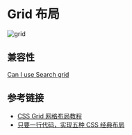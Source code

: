 # Grid 布局

![grid](https://www.wangbase.com/blogimg/asset/201903/1_bg2019032501.png)

## 兼容性

[Can I use Search grid](https://caniuse.com/?search=grid)


## 参考链接
* [CSS Grid 网格布局教程](https://www.ruanyifeng.com/blog/2019/03/grid-layout-tutorial.html)
* [只要一行代码，实现五种 CSS 经典布局](https://www.ruanyifeng.com/blog/2020/08/five-css-layouts-in-one-line.html)
